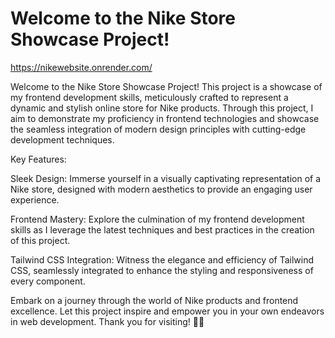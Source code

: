 # Welcome to the Nike Store Showcase Project!

https://nikewebsite.onrender.com/

Welcome to the Nike Store Showcase Project! This project is a showcase of my frontend development skills, meticulously crafted to represent a dynamic and stylish online store for Nike products. Through this project, I aim to demonstrate my proficiency in frontend technologies and showcase the seamless integration of modern design principles with cutting-edge development techniques.

Key Features:

Sleek Design: Immerse yourself in a visually captivating representation of a Nike store, designed with modern aesthetics to provide an engaging user experience.

Frontend Mastery: Explore the culmination of my frontend development skills as I leverage the latest techniques and best practices in the creation of this project.

Tailwind CSS Integration: Witness the elegance and efficiency of Tailwind CSS, seamlessly integrated to enhance the styling and responsiveness of every component.

Embark on a journey through the world of Nike products and frontend excellence. Let this project inspire and empower you in your own endeavors in web development. Thank you for visiting! 👟✨
